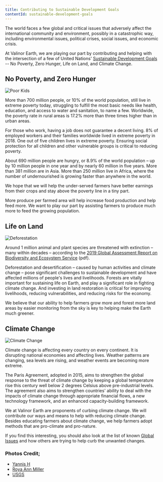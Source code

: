 ```yaml
---
title: Contributing to Sustainable Development Goals
contentId: sustainable-development-goals
---
```


The world faces a few global and critical issues that adversely affect the international community and environment, possibly in a catastrophic way, including environmental issues, political crises, social issues, and economic crisis.

At Valinor Earth, we are playing our part by contributing and helping with the intersection of a few of United Nations' [Sustainable Development Goals](https://www.un.org/sustainabledevelopment/sustainable-development-goals/) -- No Poverty, Zero Hunger, Life on Land, and Climate Change.

## No Poverty, and Zero Hunger

![Poor Kids](/img/blog/2020-09-poor-kids-indonesia.jpg)

More than 700 million people, or 10% of the world population, still live in extreme poverty today, struggling to fulfill the most basic needs like health, education, and access to water and sanitation, to name a few. Worldwide, the poverty rate in rural areas is 17.2% more than three times higher than in urban areas.

For those who work, having a job does not guarantee a decent living. 8% of employed workers and their families worldwide lived in extreme poverty in 2018. One out of five children lives in extreme poverty. Ensuring social protection for all children and other vulnerable groups is critical to reducing poverty.

About 690 million people are hungry, or 8.9% of the world population – up by 10 million people in one year and by nearly 60 million in five years. More than 381 million are in Asia. More than 250 million live in Africa, where the number of undernourished is growing faster than anywhere in the world.

We hope that we will help the under-served farmers have better earnings from their crops and stay above the poverty line in a tiny part.

More produce per farmed area will help increase food production and help feed more. We want to play our part by assisting farmers to produce much more to feed the growing population.

## Life on Land

![Deforestation](/img/blog/2020-09-deforestation.jpg)

Around 1 million animal and plant species are threatened with extinction – many within decades – according to the [2019 Global Assessment Report on Biodiversity and Ecosystem Service](https://ipbes.net/sites/default/files/2020-02/ipbes_global_assessment_report_summary_for_policymakers_en.pdf) (pdf).

Deforestation and desertification – caused by human activities and climate change – pose significant challenges to sustainable development and have affected millions of people's lives and livelihoods. Forests are vitally important for sustaining life on Earth, and play a significant role in fighting climate change. And investing in land restoration is critical for improving livelihoods, reducing vulnerabilities, and reducing risks for the economy.

We believe that our ability to help farmers grow more and forest more land areas by easier monitoring from the sky is key to helping make the Earth much greener.

## Climate Change

![Climate Change](/img/blog/2020-09-climate-change.jpg)

Climate change is affecting every country on every continent. It is disrupting national economies and affecting lives. Weather patterns are changing, sea levels are rising, and weather events are becoming more extreme.

The Paris Agreement, adopted in 2015, aims to strengthen the global response to the threat of climate change by keeping a global temperature rise this century well below 2 degrees Celsius above pre-industrial levels. The agreement also aims to strengthen countries' ability to deal with the impacts of climate change through appropriate financial flows, a new technology framework, and an enhanced capacity-building framework.

We at Valinor Earth are proponents of curbing climate change. We will contribute our ways and means to help with reducing climate change. Besides educating farmers about climate change, we help farmers adopt methods that are pro-climate and pro-nature.

If you find this interesting, you should also look at the list of known [Global Issues](https://en.wikipedia.org/wiki/List_of_global_issues) and how others are trying to help curb the unwanted changes.

### Photos Credit;

- [Yannis H](https://unsplash.com/@yanphotobook)
- [Roya Ann Miller](https://unsplash.com/@royaannmiller)
- [USGS](https://unsplash.com/@usgs)
